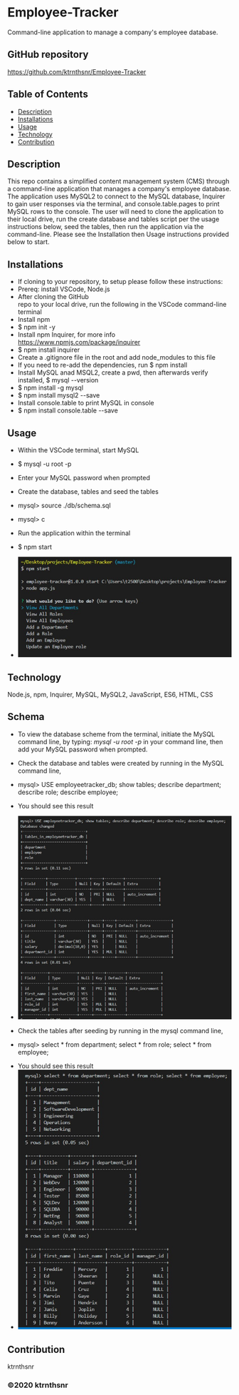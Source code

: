 # Employee-Tracker
Command-line application to manage a company's employee database.

## GitHub repository
https://github.com/ktrnthsnr/Employee-Tracker


## Table of Contents
* [Description](#description)
* [Installations](#installations)
* [Usage](#usage)
* [Technology](#technology)
* [Contribution](#contribution)

## Description
This repo contains a simplified content management system (CMS) through a command-line application that manages a company's employee database. The application uses MySQL2 to connect to the MySQL database, Inquirer to gain user responses via the terminal, and console.table.pages to print MySQL rows to the console. The user will need to clone the application to their local drive, run the create database and tables script per the usage instructions below, seed the tables, then run the application via the command-line. Please see the Installation then Usage instructions provided below to start.

## Installations
- If cloning to your repository, to setup please follow these instructions:
- Prereq: install VSCode, Node.js
- After cloning the GitHub repo to your local drive, run the following in the VSCode command-line terminal
- Install npm
- $ npm init -y
- Install npm Inquirer, for more info https://www.npmjs.com/package/inquirer
- $ npm install inquirer
- Create a .gitignore file in the root and add node_modules to this file
- If you need to re-add the dependencies, run $ npm install
- Install MySQL anad MSQL2, create a pwd, then afterwards verify installed, $ mysql --version
- $ npm install -g mysql
- $ npm install mysql2 --save
- Install console.table to print MySQL in console
- $ npm install console.table --save

## Usage
- Within the VSCode terminal, start MySQL
-   $ mysql -u root -p
- Enter your MySQL password when prompted

- Create the database, tables and seed the tables
-   mysql> source ./db/schema.sql
-   mysql> c

- Run the application within the terminal
- $ npm start
- ![invokeapp](./img/invokeapp.jpg "Start application")

## Technology
Node.js, npm, Inquirer, MySQL, MySQL2, JavaScript, ES6, HTML, CSS

## Schema
- To view the database scheme from the terminal, initiate the MySQL command line, 
by typing:     *mysql -u root -p*    in your command line, then add your MySQL password when prompted.

- Check the database and tables were created by running in the MySQL command line,
* mysql> USE employeetracker_db; show tables; describe department; describe role; describe employee;
- You should see this result
- ![showtables](./img/showtables.jpg "Show tables")

- Check the tables after seeding by running in the mysql command line,
* mysql> select * from department; select * from role; select * from employee;
- You should see this result
- ![selecttables](./img/selecttables.jpg "Select tables")

## Contribution
ktrnthsnr

### ©️2020 ktrnthsnr
